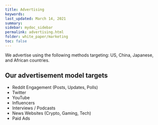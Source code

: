 ```yaml
---
title: Advertising
keywords: 
last_updated: March 14, 2021
summary: 
sidebar: mydoc_sidebar
permalink: advertising.html
folder: white_paper/marketing
toc: false
---
```


We advertise using the following methods targeting: US, China, Japanese, and African countries. 

## Our advertisement model targets
- Reddit Engagement (Posts, Updates, Polls)
- Twitter
- YouTube
- Influencers
- Interviews / Podcasts
- News Websites (Crypto, Gaming, Tech)
- Paid Ads

